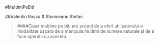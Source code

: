 #MultimiPeBiti

##Valentin Roșca & Stoniceanu Ștefan

> ####Clasa mulțime pe biți are scopul de a oferi utilizatorului o modalitate ușoara de a manipula multimi de numere naturale și de a face operații cu acestea

